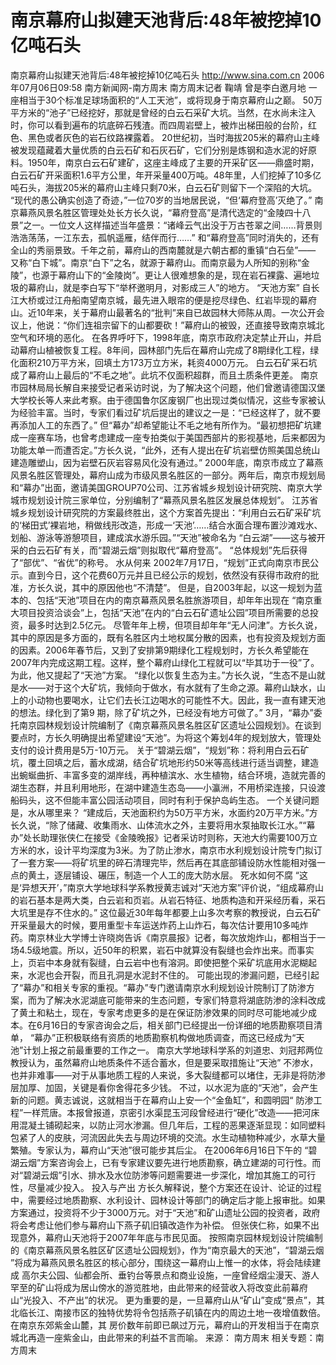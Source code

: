 # 南京幕府山拟建天池背后:48年被挖掉10亿吨石头

南京幕府山拟建天池背后:48年被挖掉10亿吨石头
http://www.sina.com.cn 2006年07月06日09:58 南方新闻网-南方周末
南方周末记者 鞠靖
曾是李白邀月地
一座相当于30个标准足球场面积的“人工天池”，或将现身于南京幕府山之巅。
50万平方米的“池子”已经挖好，那就是曾经的白云石采矿大坑。当然，在水尚未注入时，你可以看到遍布的坑底碎石残渣。而四周岩壁上，被炸出梯田般的台阶，红色、黑色或者灰色的岩石纹路裸露着。
20世纪初，当时海拔205米的幕府山主峰被发现蕴藏着大量优质的白云石矿和石灰石矿，它们分别是炼钢和造水泥的好原料。1950年，南京白云石矿建矿，这座主峰成了主要的开采矿区——鼎盛时期，白云石矿开采面积1.6平方公里，年开采量400万吨。48年里，人们挖掉了10多亿吨石头，海拔205米的幕府山主峰只剩70米，白云石矿则留下一个深陷的大坑。
“现代的愚公确实创造了奇迹，”一位70岁的当地居民说，“但‘幕府登高’灭绝了。”
南京幕燕风景名胜区管理处处长方长久说，“幕府登高”是清代选定的“金陵四十八景”之一。一位文人这样描述当年盛景：“诸峰云气出没于万古苍翠之间……背景则浩浩荡荡，一江东去，孤帆遥雁，结伴而行……”
和“幕府登高”同时消失的，还有全山的秀丽景致。千年之前，幕府山的西南麓就是六朝古都的重镇“白石垒”—— 又称“白下城”。南京“白下”之名，就源于幕府山。而南京最为人所知的别称“金陵”，也源于幕府山下的“金陵岗”。更让人很难想象的是，现在岩石裸露、遍地垃圾的幕府山，就是李白写下“举杯邀明月，对影成三人”的地方。
“天池方案”
自长江大桥或过江舟船南望南京城，最先进入眼帘的便是挖尽绿色、红岩毕现的幕府山。近10年来，关于幕府山最著名的“批判”来自已故园林大师陈从周。一次公开会议上，他说：“你们连祖宗留下的山都要砍！”幕府山的被毁，还直接导致南京城北空气和环境的恶化。
在各界呼吁下，1998年底，南京市政府决定禁止开山，并启动幕府山植被恢复工程。8年间，园林部门先后在幕府山完成了8期绿化工程，绿化面积210万平方米，回填土方173万立方米，耗资4000万元。
白云石矿采石坑成了幕府山上最后的“不毛之地”。此坑不仅面积超群，而且土质条件更差。
南京市园林局局长解自来接受记者采访时说，为了解决这个问题，他们曾邀请德国汉堡大学校长等人来此考察。由于德国鲁尔区废钢厂也出现过类似情况，这些专家被认为经验丰富。当时，专家们看过矿坑后提出的建议之一是：“已经这样了，就不要再添加人工的东西了。”
但“幕办”却希望能让不毛之地有所作为。“最初想把矿坑建成一座赛车场，也曾考虑建成一座专拍类似于美国西部片的影视基地，后来都因为功能太单一而遭否定。”方长久说，“此外，还有人提出在矿坑岩壁仿照美国总统山建造雕塑山，因为岩壁石灰岩容易风化没有通过。”
2000年底，南京市成立了幕燕风景名胜区管理处，幕府山成为市级风景名胜区的一部分。两年后，南京市规划局和“幕办”出面，邀请美国GROUP70公司、江苏省城乡规划设计研究院、南京大学城市规划设计院三家单位，分别编制了“幕燕风景名胜区发展总体规划”。
江苏省城乡规划设计研究院的方案最终胜出，这个方案首先提出：“利用白云石矿采矿坑的‘梯田式’裸岩地，稍做线形改造，形成一‘天池’……结合水面合理布置沙滩戏水、划船、游泳等游憩项目，建成滨水游乐园。”“天池”被命名为 “白云湖”——这与被开采的白云石矿有关，而“碧湖云烟”则拟取代“幕府登高”。
“总体规划”先后获得了“部优”、“省优”的称号。
水从何来
2002年7月17日，“规划”正式向南京市民公示。直到今日，这个花费60万元并且已经公示的规划，依然没有获得市政府的批准，方长久说，其中的原因他也“不清楚”。
但是，自2003年起，以这一规划为蓝本的、包括“天池”项目在内的南京幕燕风景名胜旅游项目，却年年出现在 “南京重大项目投资洽谈会”上，包括“天池”在内的“白云石矿遗址公园”项目所需要的总投资，最多时达到2.5亿元。
尽管年年上榜，但项目却年年“无人问津”。方长久说，其中的原因是多方面的，既有名胜区内土地权属分散的因素，也有投资及规划方面的因素。2006年春节后，又到了安排第9期绿化工程规划时，方长久希望能在2007年内完成这期工程。这样，整个幕府山绿化工程就可以“毕其功于一役”了。为此，他又提起了“天池”方案。
“绿化以恢复生态为主。”方长久说，“生态不是山就是水——对于这个大矿坑，我倾向于做水，有水就有了生命之源。幕府山缺水，山上的小动物也要喝水，让它们去长江边喝水的可能性不大。因此，我一直有建天池的想法。绿化到了第9 期，除了矿坑之外，已经没有地方可做了。”
3月，“幕办”委托南京园林规划设计院编制了《南京幕燕风景名胜区矿区遗址公园规划》。在谈到要点时，方长久明确提出希望建设“天池”。为将这个筹划4年的规划放大，管理处支付的设计费用是5万-10万元。
关于“碧湖云烟”，“规划”称：将利用白云石矿坑，覆土回填之后，蓄水成湖，结合矿坑地形约50米等高线进行适当调整，建造出蜿蜒曲折、丰富多变的湖岸线，再种植滨水、水生植物，结合环境，造就完善的湖生态群，并且利用地形，在湖中建造生态岛——小瀛洲，不用桥梁连接，只设渡船码头，这不但能丰富公园活动项目，同时有利于保护岛屿生态。
一个关键问题是，水从哪里来？
“建成后，天池面积约为50万平方米，水面约20万平方米。”方长久说，“除了储藏、收集雨水、山体流水之外，主要将用水泵抽取长江水。”“幕办”处长助理张侠仁在接受《金陵晚报》记者采访时则称，天池大约需要100万立方米的水，设计平均深度为3米。为了防止渗水，南京市水利规划设计院专门拟订了一套方案——将矿坑里的碎石清理完毕，然后再在其底部铺设防水性能相对强一点的黄土，逐层铺设、碾压，制造一个人工的庞大防水层。
死水如何不腐
“这是‘异想天开’，”南京大学地球科学系教授黄志诚对“天池方案”评价说，“组成幕府山的岩石基本是两大类，白云岩和页岩。从岩石特征、地质构造和开采经历看，采石大坑里是存不住水的。”
这位最近30年每年都要上山多次考察的教授说，白云石矿开采量最大的时候，要用重型卡车运送炸药上山炸石，每次估计要用10多吨炸药。南京林业大学博士许晓岗告诉《南京晨报》记者，每次放炮炸山，都相当于一场4.5级地震。所以，近50年的积累，岩石中就算没有裂缝也会炸出来。而事实上，页岩中本身就有裂缝，白云岩中也有溶洞。即使把整个采矿坑底用水泥糊起来，水泥也会开裂，而且孔洞是水泥封不住的。
可能出现的渗漏问题，已经引起了“幕办”和相关专家的重视。“幕办”专门邀请南京水利规划设计院制订了防渗方案，而为了解决水泥湖底可能带来的生态问题，专家们特意将湖底防渗的涂料改成了黄土和粘土，现在，专家考虑更多的是在保证防渗效果的同时尽可能地减少成本。在6月16日的专家咨询会之后，相关部门已经提出一份详细的地质勘察项目清单， “幕办”正积极联络有资质的地质勘察机构做地质调查，而这已经成为“天池”计划上报之前最重要的工作之一。
南京大学地球科学系的刘道忠、刘冠邦两位教授认为，虽然幕府山地质条件不适合蓄水，但是要采取措施让“天池” 不渗水，也并非难事——对于从事地质工程的人来说，多大裂缝都可以堵住，无非是将防渗层加厚、加固，关键是看你舍得花多少钱。
不过，以水泥为底的“天池”，会产生新的问题。黄志诚说，这就相当于在幕府山上安一个“金鱼缸”，和圆明园“ 防渗工程”一样荒唐。本报曾报道，京密引水渠昆玉河段曾经进行“硬化”改造——把河床用混凝土铺砌起来，以防止河水渗漏。但几年后，工程的恶果逐渐显现：如同塑料包紧了人的皮肤，河流因此失去与周边环境的交流。水生动植物种减少，水草大量繁殖。专家认为，幕府山“天池”很可能步其后尘。
在2006年6月16日下午的 “碧湖云烟”方案咨询会上，已有专家建议要先进行地质勘察，确立建湖的可行性。而对“碧湖云烟”引水、排水及水位防渗等问题需要进一步深化，增加其施工的可行性，尽量减少投入。
投入与产出
方长久解释说，整个方案还在设计、论证的过程中，需要经过地质勘察、水利设计、园林设计等部门的确定后才能上报审批。如果方案通过，投资将不少于3000万元。对于“天池”和矿山遗址公园的投资者，政府将会考虑让他们参与幕府山下燕子矶旧镇改造作为补偿。
但张侠仁称，如果不出现意外，幕府山天池将于2007年年底与市民见面。
按照南京园林规划设计院编制的《南京幕燕风景名胜区矿区遗址公园规划》，作为“南京最大的天池”，“碧湖云烟 ”将成为幕燕风景名胜区的核心部分，围绕这一幕府山上惟一的水体，将会陆续建成
高尔夫公园、仙都会所、垂钓台等景点和商业设施，一座曾经烟尘漫天、游人罕至的矿山将成为居山傍水的游览胜地，由此带来的经营收入将改变此前幕府山“光投入、不产出”的状况。
更为重要的是，一旦幕府山从“矿山”变成“景点”，其北临长江、南接市区的独特优势将令包括燕子矶镇在内的周边土地一夜增值数倍。在南京东郊紫金山麓，其
房价数年前即已飙过万元，幕府山的开发相当于在南京城北再造一座紫金山，由此带来的利益不言而喻。 来源：
南方周末
相关专题：南方周末 

